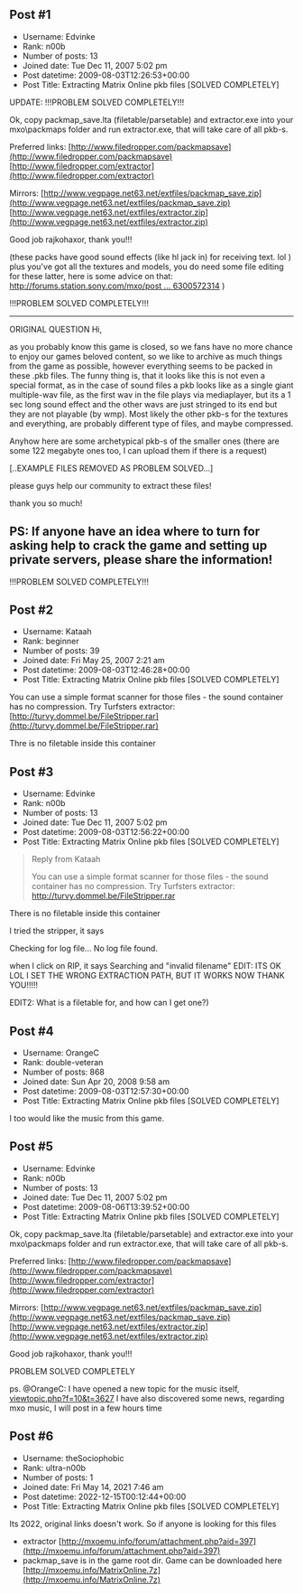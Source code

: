 ## Post #1
- Username: Edvinke
- Rank: n00b
- Number of posts: 13
- Joined date: Tue Dec 11, 2007 5:02 pm
- Post datetime: 2009-08-03T12:26:53+00:00
- Post Title: Extracting Matrix Online pkb files [SOLVED COMPLETELY]

UPDATE:   !!!PROBLEM SOLVED COMPLETELY!!!

Ok, copy packmap_save.lta (filetable/parsetable) and extractor.exe
into your mxo\packmaps folder and run extractor.exe, that will take care of all pkb-s.

Preferred links:
[http://www.filedropper.com/packmapsave](http://www.filedropper.com/packmapsave)
[http://www.filedropper.com/extractor](http://www.filedropper.com/extractor)

Mirrors:
[http://www.vegpage.net63.net/extfiles/packmap_save.zip](http://www.vegpage.net63.net/extfiles/packmap_save.zip)
[http://www.vegpage.net63.net/extfiles/extractor.zip](http://www.vegpage.net63.net/extfiles/extractor.zip)

Good job rajkohaxor, thank you!!!

(these packs have good sound effects (like hl jack in) for receiving text. lol  )
plus you've got all the textures and models, you do need some file editing for these latter,
here is some advice on that:
[http://forums.station.sony.com/mxo/post ... 6300572314](http://forums.station.sony.com/mxo/posts/list.m?start=105&topic_id=36300028741#36300572314) )



!!!PROBLEM SOLVED COMPLETELY!!!

---------------------------
ORIGINAL QUESTION
Hi,

as you probably know this game is closed, so we fans have no more chance to enjoy our games beloved content,
so we like to archive as much things from the game as possible, however everything seems to be packed in these
.pkb files. The funny thing is, that it looks like this is not even a special format, as in the case of sound files
a pkb looks like as a single giant multiple-wav file, as the first wav in the file plays via mediaplayer, but its a 1 sec long
sound effect and the other wavs are just stringed to its end but they are not playable (by wmp). 
Most likely the other pkb-s for the textures and everything, are probably different type of files,
and maybe compressed.

Anyhow here are some archetypical pkb-s of the smaller ones (there are some 122 megabyte ones too, I can upload them
if there is a request)

[..EXAMPLE FILES REMOVED AS PROBLEM SOLVED...]

please guys help our community to extract these files!

thank you so much!

PS:
If anyone have an idea where to turn for asking help to crack the game and setting up private servers, please share the information!
-----------------------------
!!!PROBLEM SOLVED COMPLETELY!!!
## Post #2
- Username: Kataah
- Rank: beginner
- Number of posts: 39
- Joined date: Fri May 25, 2007 2:21 am
- Post datetime: 2009-08-03T12:46:28+00:00
- Post Title: Extracting Matrix Online pkb files [SOLVED COMPLETELY]

You can use a simple format scanner for those files - the sound container has no compression.
Try Turfsters extractor: [http://turvy.dommel.be/FileStripper.rar](http://turvy.dommel.be/FileStripper.rar)

Thre is no filetable inside this container
## Post #3
- Username: Edvinke
- Rank: n00b
- Number of posts: 13
- Joined date: Tue Dec 11, 2007 5:02 pm
- Post datetime: 2009-08-03T12:56:22+00:00
- Post Title: Extracting Matrix Online pkb files [SOLVED COMPLETELY]

> Reply from Kataah
>
> You can use a simple format scanner for those files - the sound container has no compression.
Try Turfsters extractor: http://turvy.dommel.be/FileStripper.rar

There is no filetable inside this container

I tried the stripper, it says 

Checking for log file...
No log file found.

when I click on RIP, it says Searching and "invalid filename"
EDIT: ITS OK LOL  I SET THE WRONG EXTRACTION PATH, BUT IT WORKS NOW THANK YOU!!!!!

EDIT2:
What is a filetable for, and how can I get one?)
## Post #4
- Username: OrangeC
- Rank: double-veteran
- Number of posts: 868
- Joined date: Sun Apr 20, 2008 9:58 am
- Post datetime: 2009-08-03T12:57:30+00:00
- Post Title: Extracting Matrix Online pkb files [SOLVED COMPLETELY]

I too would like the music from this game.
## Post #5
- Username: Edvinke
- Rank: n00b
- Number of posts: 13
- Joined date: Tue Dec 11, 2007 5:02 pm
- Post datetime: 2009-08-06T13:39:52+00:00
- Post Title: Extracting Matrix Online pkb files [SOLVED COMPLETELY]

Ok, copy packmap_save.lta (filetable/parsetable) and extractor.exe
into your mxo\packmaps folder and run extractor.exe, that will take care of all pkb-s.

Preferred links:
[http://www.filedropper.com/packmapsave](http://www.filedropper.com/packmapsave)
[http://www.filedropper.com/extractor](http://www.filedropper.com/extractor)

Mirrors:
[http://www.vegpage.net63.net/extfiles/packmap_save.zip](http://www.vegpage.net63.net/extfiles/packmap_save.zip)
[http://www.vegpage.net63.net/extfiles/extractor.zip](http://www.vegpage.net63.net/extfiles/extractor.zip)

Good job rajkohaxor, thank you!!!

PROBLEM SOLVED COMPLETELY


ps. @OrangeC:
I have opened a new topic for the music itself, 
[viewtopic.php?f=10&t=3627](http://forum.xentax.com/viewtopic.php?f=10&t=3627)
I have also discovered some news, regarding mxo music, I will post in a few hours time
## Post #6
- Username: theSociophobic
- Rank: ultra-n00b
- Number of posts: 1
- Joined date: Fri May 14, 2021 7:46 am
- Post datetime: 2022-12-15T00:12:44+00:00
- Post Title: Extracting Matrix Online pkb files [SOLVED COMPLETELY]

Its 2022, original links doesn't work. So if anyone is looking for this files
- extractor [http://mxoemu.info/forum/attachment.php?aid=397](http://mxoemu.info/forum/attachment.php?aid=397)
- packmap_save is in the game root dir. Game can be downloaded here [http://mxoemu.info/MatrixOnline.7z](http://mxoemu.info/MatrixOnline.7z)
